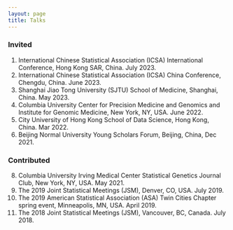 ```yaml
---
layout: page
title: Talks
---
```


### Invited
1.	International Chinese Statistical Association (ICSA) International Conference, Hong Kong SAR, China. July 2023.
2.	International Chinese Statistical Association (ICSA) China Conference, Chengdu, China. June 2023.
3.	Shanghai Jiao Tong University (SJTU) School of Medicine, Shanghai, China. May 2023.
4.	Columbia University Center for Precision Medicine and Genomics and Institute for Genomic Medicine, New York, NY, USA. June 2022.
5.	City University of Hong Kong School of Data Science, Hong Kong, China. Mar 2022.
6.	Beijing Normal University Young Scholars Forum, Beijing, China, Dec 2021.

### Contributed
8.	Columbia University Irving Medical Center Statistical Genetics Journal Club, New York, NY, USA. May 2021.
9.	The 2019 Joint Statistical Meetings (JSM), Denver, CO, USA. July 2019.
10.	The 2019 American Statistical Association (ASA) Twin Cities Chapter spring event, Minneapolis, MN, USA. April 2019.
11.	The 2018 Joint Statistical Meetings (JSM), Vancouver, BC, Canada. July 2018.
